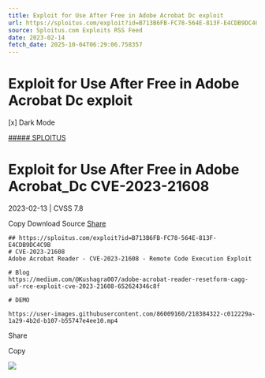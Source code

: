 ```yaml
---
title: Exploit for Use After Free in Adobe Acrobat Dc exploit
url: https://sploitus.com/exploit?id=B713B6FB-FC78-564E-813F-E4CDB9DC4C9B&utm_source=rss&utm_medium=rss
source: Sploitus.com Exploits RSS Feed
date: 2023-02-14
fetch_date: 2025-10-04T06:29:06.758357
---
```


# Exploit for Use After Free in Adobe Acrobat Dc exploit

[x]
Dark Mode

[##### SPLOITUS](/)

# Exploit for Use After Free in Adobe Acrobat\_Dc CVE-2023-21608

2023-02-13 | CVSS 7.8

Copy
Download
Source
[Share](#share-url)

```
## https://sploitus.com/exploit?id=B713B6FB-FC78-564E-813F-E4CDB9DC4C9B
# CVE-2023-21608
Adobe Acrobat Reader - CVE-2023-21608 - Remote Code Execution Exploit

# Blog
https://medium.com/@Kushagra007/adobe-acrobat-reader-resetform-cagg-uaf-rce-exploit-cve-2023-21608-652624346c8f

# DEMO

https://user-images.githubusercontent.com/86009160/218384322-c012229a-1a29-4b2d-b107-b55747e4ee10.mp4
```

Share

Copy

![](https://mc.yandex.ru/watch/54912310)